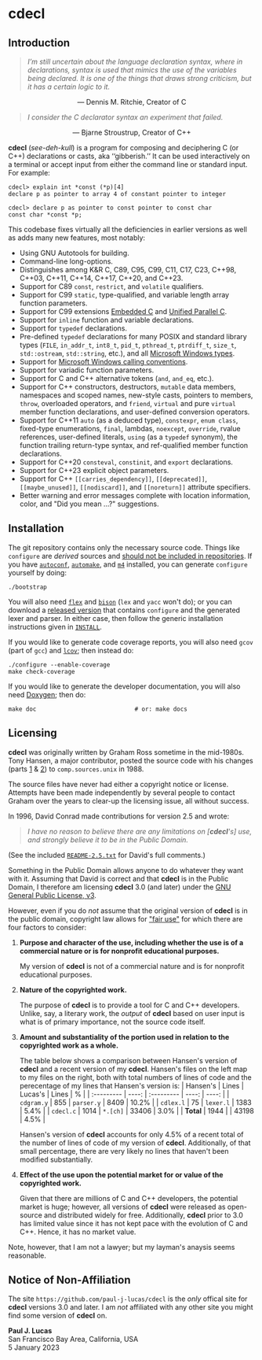 # cdecl

## Introduction

> *I’m still uncertain about the language declaration syntax, where in
> declarations, syntax is used that mimics the use of the variables being
> declared.  It is one of the things that draws strong criticism, but it has a
> certain logic to it.*

<div style="text-align: center">
&mdash; Dennis M. Ritchie, Creator of C
</div>
<p></p>

> *I consider the C declarator syntax an experiment that failed.*

<div style="text-align: center">
&mdash; Bjarne Stroustrup, Creator of C++
</div>
<p></p>

**cdecl** (_see-deh-kull_)
is a program
for composing
and deciphering
C (or C++) declarations
or casts,
aka ‘‘gibberish.’’
It can be used interactively on a terminal
or accept input
from either the command line
or standard input.
For example:

```
cdecl> explain int *const (*p)[4]
declare p as pointer to array 4 of constant pointer to integer

cdecl> declare p as pointer to const pointer to const char
const char *const *p;
```

This codebase fixes virtually all the deficiencies in earlier versions
as well as adds many new features,
most notably:

* Using GNU Autotools for building.
* Command-line long-options.
* Distinguishes among
  K&R C,
  C89,
  C95,
  C99,
  C11,
  C17,
  C23,
  C++98,
  C++03,
  C++11,
  C++14,
  C++17,
  C++20,
  and
  C++23.
* Support for C89
  `const`,
  `restrict`,
  and
  `volatile`
  qualifiers.
* Support for C99
  `static`,
  type-qualified,
  and
  variable length array
  function parameters.
* Support for C99 extensions
  [Embedded C](http://www.open-std.org/JTC1/SC22/WG14/www/docs/n1021.pdf)
  and
  [Unified Parallel C](https://upc.lbl.gov/).
* Support for `inline` function and variable declarations.
* Support for `typedef` declarations.
* Pre-defined `typedef` declarations
  for many POSIX and standard library types
  (`FILE`,
   `in_addr_t`,
   `int8_t`,
   `pid_t`,
   `pthread_t`,
   `ptrdiff_t`,
   `size_t`,
   `std::ostream`,
   `std::string`,
   etc.),
  and all
  [Microsoft Windows types](https://docs.microsoft.com/en-us/windows/win32/winprog/windows-data-types).
* Support for [Microsoft Windows calling conventions](https://docs.microsoft.com/en-us/cpp/cpp/argument-passing-and-naming-conventions).
* Support for variadic function parameters.
* Support for C and C++ alternative tokens
  (`and`, `and_eq`, etc.).
* Support for C++
  constructors,
  destructors,
  `mutable` data members,
  namespaces and scoped names,
  new-style casts,
  pointers to members,
  `throw`,
  overloaded operators,
  and
  `friend`,
  `virtual` and pure `virtual`
  member function declarations,
  and
  user-defined conversion operators.
* Support for C++11
  `auto` (as a deduced type),
  `constexpr`,
  `enum class`,
  fixed-type enumerations,
  `final`,
  lambdas,
  `noexcept`,
  `override`,
  rvalue references,
  user-defined literals,
  `using` (as a `typedef` synonym),
  the function trailing return-type syntax,
  and
  ref-qualified member function declarations.
* Support for C++20
  `consteval`,
  `constinit`,
  and
  `export`
  declarations.
* Support for C++23 explicit object parameters.
* Support for C++
  `[[carries_dependency]]`,
  `[[deprecated]]`,
  `[[maybe_unused]]`,
  `[[nodiscard]]`,
  and
  `[[noreturn]]`
  attribute specifiers.
* Better warning and error messages
  complete with location information,
  color,
  and "Did you mean ...?" suggestions.

## Installation

The git repository contains only the necessary source code.
Things like `configure` are _derived_ sources and
[should not be included in repositories](http://stackoverflow.com/a/18732931).
If you have
[`autoconf`](https://www.gnu.org/software/autoconf/),
[`automake`](https://www.gnu.org/software/automake/),
and
[`m4`](https://www.gnu.org/software/m4/)
installed,
you can generate `configure` yourself by doing:

    ./bootstrap

You will also need
[`flex`](https://github.com/westes/flex)
and
[`bison`](https://www.gnu.org/software/bison/)
(`lex` and `yacc` won't do);
or you can download a
[released version](https://github.com/paul-j-lucas/cdecl/releases)
that contains `configure`
and the generated lexer and parser.
In either case,
then follow the generic installation instructions given in
[`INSTALL`](https://github.com/paul-j-lucas/cdecl/blob/master/INSTALL).

If you would like to generate code coverage reports,
you will also need
`gcov` (part of `gcc`)
and
[`lcov`](https://github.com/linux-test-project/lcov);
then instead do:

    ./configure --enable-coverage
    make check-coverage

If you would like to generate the developer documentation,
you will also need
[Doxygen](http://www.doxygen.org/);
then do:

    make doc                            # or: make docs

## Licensing

**cdecl** was originally written by Graham Ross
sometime in the mid-1980s.
Tony Hansen,
a major contributor,
posted the source code with his changes
(parts [1](https://groups.google.com/g/comp.sources.unix/c/Y76scbXQQBk/m/MVrZZBG0nNwJ)
&
[2](https://groups.google.com/g/comp.sources.unix/c/yzWbI4agBE0/m/ddqzmuiEidwJ))
to `comp.sources.unix` in 1988.

The source files have never had either a copyright notice
or license.
Attempts have been made independently
by several people
to contact Graham over the years
to clear-up the licensing issue,
all without success.

In 1996,
David Conrad made contributions for version 2.5
and wrote:

> *I have no reason to believe there are any limitations on [**cdecl**'s] use,
> and strongly believe it to be in the Public Domain.*

(See the included
[`README-2.5.txt`](https://github.com/paul-j-lucas/cdecl/blob/master/README-2.5.txt)
for David's full comments.)

Something in the Public Domain allows anyone to do whatever they want with it.
Assuming that David is correct
and that **cdecl** is in the Public Domain,
I therefore am licensing **cdecl** 3.0
(and later)
under the
[GNU General Public License, v3](https://www.gnu.org/licenses/gpl-3.0.en.html).

However,
even if you do _not_ assume that the original version of **cdecl**
is in the public domain,
copyright law allows for
["fair use"](https://www.copyright.gov/fair-use/more-info.html)
for which there are four factors to consider:

1. **Purpose and character of the use,
   including whether the use is of a commercial nature
   or is for nonprofit educational purposes.**

   My version of **cdecl**
   is not of a commercial nature
   and is for nonprofit educational purposes.

2. **Nature of the copyrighted work.**

   The purpose of **cdecl**
   is to provide a tool
   for C and C++ developers.
   Unlike, say, a literary work,
   the _output_ of **cdecl**
   based on user input
   is what is of primary importance,
   not the source code itself.

3. **Amount and substantiality of the portion used
   in relation to the copyrighted work as a whole.**

   The table below
   shows a comparison
   between Hansen's version of **cdecl**
   and a recent version of my **cdecl**.
   Hansen's files on the left
   map to my files on the right,
   both with total numbers of lines of code
   and the perecentage of my lines
   that Hansen's version is:
   | Hansen's   | Lines | Lucas's    | Lines | %     |
   | :--------- | ----: | :--------- | ----: | ----: |
   | `cdgram.y` |  855  | `parser.y` |  8409 | 10.2% |
   | `cdlex.l`  |   75  | `lexer.l`  |  1383 |  5.4% |
   | `cdecl.c`  | 1014  | `*.[ch]`   | 33406 |  3.0% |
   | **Total**  | 1944  |            | 43198 |  4.5% |

   Hansen's version of **cdecl** accounts for only 4.5%
   of a recent total
   of the number of lines of code
   of my version of **cdecl**.
   Additionally,
   of that small percentage,
   there are very likely
   no lines that haven't been modified substantially.

4. **Effect of the use upon the potential market for
   or value of the copyrighted work.**

   Given that there are millions of C and C++ developers,
   the potential market is huge;
   however,
   all versions of **cdecl**
   were released as open-source
   and distributed widely
   for free.
   Additionally,
   **cdecl** prior to 3.0
   has limited value
   since it has not kept pace
   with the evolution
   of C and C++.
   Hence,
   it has no market value.

Note, however, that I am not a lawyer;
but my layman's anaysis
seems reasonable.

## Notice of Non-Affiliation

The site `https://github.com/paul-j-lucas/cdecl`
is the _only_ offical site for **cdecl**
versions 3.0 and later.
I am _not_ affiliated with any other site
you might find some version of **cdecl** on.

**Paul J. Lucas**  
San Francisco Bay Area, California, USA  
5 January 2023
